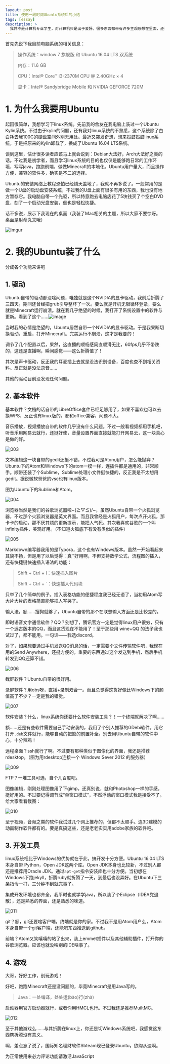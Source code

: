 ```yaml
---
layout: post
title: 使用一段时间Ubuntu系统后的小结
tags: [essay]
description: >
  我并不是计算机专业学生，对计算机只是出于爱好。很多东西都带有许多主观感想在里面，还请多多谅解。
---
```


首先先说下我目前电脑系统的相关信息：

> 操作系统：window 7 旗舰版 和 Ubuntu 16.04 LTS 双系统
>
> 内存：11.6 GB
>
> CPU：Intel® Core™ i3-2370M CPU @ 2.40GHz × 4
>
> 显卡：Intel® Sandybridge Mobile 和 NVIDIA GEFORCE 720M

# 1. 为什么我要用Ubuntu

起因很简单，我想学习下linux系统。先前我的舍友在我电脑上装过一个Ubuntu Kylin系统。不过由于kylin的问题，还有我对linux系统的不熟悉，这个系统除了白白耗去我100G的硬盘空间外别无用处。最近又突发奇想，想来捣鼓捣鼓linux系统，于是把原来的Kylin卸载了，换成了Ubuntu 16.04 LTS系统。

谈到这里，估计很多读者应该马上就会说到：Debian大法好，Arch大法好之类的话。不过我是初学者，而且学习linux系统的目的也仅仅是能够跑日常的工作环境，写写java，跑跑前端，做做Minecraft的本地化。Ubuntu用户量大，而且操作方便，兼容的软件多，确实是不二的选择。

Ubuntu的安装网络上教程恐怕已经铺天盖地了，我就不再多说了。一般常用的是做一个U盘的启动盘安装系统，不过我的U盘上面有很多有用的东西，我也没有地方暂存它。我电脑自带一个光驱，所以特意跑去电脑店花了5块钱买了个空白DVD盘，刻了一个启动光盘安装，倒也是轻松快捷。

话不多说，展示下我现在的桌面（我装了Mac相关的主题，所以大家不要惊讶。桌面是射命丸文哦）

![Imgur](http://i.imgur.com/CTYpiDk.png)

# 2. 我的Ubuntu装了什么

分成各个功能来讲吧

## 1. 驱动


Ubuntu自带的驱动都没啥问题，唯独就是这个NVIDIA的显卡驱动，我前后折腾了三四天。期间还曾经把grub引导整坏了一次。要么就是开机无限循环登录，要么就是Minecraft运行崩溃。就在我几乎绝望的时候，我打开了系统设置中的软件与更新。看到了这个……![image](https://public.lightpic.info/image/B882_599FE9D80.jpg)

当时我的心情是绝望的，Ubuntu居然自带一个NVIDIA的显卡驱动。于是我果断切换驱动，重启，打开Minecraft。完美运行不崩溃，这才是我要的！

调节了几个配置以后，果然，这直播的顺畅感简直顺滑无比，60fps几乎不带跌的，这还是直播啊，瞬间感觉——这么折腾值了！

其次是声卡驱动，反正我的耳麦插上去就是没法识别设备，百度也查不到相关资料。反正就是没法录音……

其他的驱动目前没发现任何问题。

## 2. 基本软件

基本软件？文档的话自带的LibreOffice套件已经足够用了，如果不喜欢也可以去换WPS，反正也有linux版的。都和office兼容，问题不大。

音乐播放，视频播放自带的软件几乎没有什么问题。不过一般看视频都用手机吧，听音乐用网易云就行，还挺好使，音量设置界面直接就能打开网易云，这一块真心是做的好。

![003](https://public.lightpic.info/image/0A71_599FED020.jpg)

文本编辑这一块自带的gedit还挺不错，不过我可是Atom用户，怎么能抛弃？Ubuntu下的Atom和Windows下的atom一模一样，连插件都是通用的，非常顺手。顺带还装了个Sublime，Sublime处理小文件挺快捷的，反正我是不太想用gedit。据说微软爸爸的vsc也有linux版本。

图为Ubuntu下的Sublime和Atom。

![004](https://public.lightpic.info/image/1807_599FEEB30.jpg)

浏览器当然是我们的谷歌浏览器啦~\(≧▽≦)/~，虽然Ubuntu自带一个火狐浏览器，不过那个火狐浏览器是英文界面。而且我曾经是火狐用户，每次点开火狐，那卡卡的启动，那不厌其烦的更新提示，能把人气死。其次我喜欢谷歌的一个叫infinity插件，美观好用。（不知道火狐底下有没有类似的插件）

![005](https://public.lightpic.info/image/9957_599FF04D0.jpg)

Markdown编写器我用的是Typora，这个也有Windows版本。虽然一开始看起来其貌不扬，但是用了以后觉得：真™好用啊，不但支持数学公式，流程图的插入，还有快捷键快速插入语法的功能：

> Shift + Ctrl + I：快速插入图片
>
> Shift + Ctrl + `：快速插入代码块

只举了几个简单的例子。插入表格功能的便捷程度我已经无语了，当初用Atom写大片大片的表格简直能够把人写哭了。

输入法，额……搜狗就够了，Ubuntu自带的那个在联想输入方面还是比较差的。

即时语音文字通信软件？QQ？别想了，腾讯官方一定是觉得linux用户很穷，只有一个远古版本的QQ，而且这货现在不能用了！至于那些用 wine+QQ 的法子我也试过了，都不能用。一句话——我选discord。

对了，如果想要通过手机发送QQ消息的话，一定需要个文件传输软件吧，我现在用的Send Anywhere，还挺方便的，重要的东西通过这个发送到手机，然后手机转发到QQ还算不错。

![006](https://public.lightpic.info/image/67F8_599FF2CA0.jpg)

截屏软件？Ubuntu自带的很好用。

录屏软件？用obs呀，直播+录制双合一。而且总觉得这货好像比Windows下的颜值高了不少？一定是我的错觉。

![007](https://public.lightpic.info/image/DBD2_599FF4990.jpg)

软件安装？什么，linux系统你还要什么软件安装工具？！一个终端就解决了啊……

额……还是有些软件需要自己手动安装的，我用了个别人推荐的GDebi软件，用它打开`.deb`文件就行，能够自动的把缺的前置补全。别去用Ubuntu自带的软件中心，十分辣鸡！

远程桌面？ssh就行了啊。不过要有那种类似于图像化的界面，我还是推荐 rdesktop。（图为用rdesktop连接一个 Windows Sever 2012 的服务器）

![009](https://public.lightpic.info/image/C1CB_599FFAA50.jpg)



FTP？一堆工具可选，自个儿百度吧。

图像编辑，刚刚处理图像用了下gimp，还真别说，就和Photoshop一样的手感，挺好用的。不过要记得调节成“单窗口模式”，不然浮动的窗口模式我是接受不了。给大家看看截图：

![010](https://public.lightpic.info/image/9987_599FFBAB0.jpg)

至于视频，音频之类的软件我试过几个网上推荐的，但都不太顺手。连3D建模的动画制作软件都有的。要是真搞这些，还是老老实实用adobe家族的软件吧。



## 3. 开发工具

linux系统相比于Windows的优势就在于此，搞开发十分方便。Ubuntu 16.04 LTS 本身自带 Python，Open JDK这两个库。Open JDK本身也比较新，不过别人都还是推荐用Oracle JDK。通过`apt-get`指令安装库也十分方便。当初想在Windows下跑jekyll，折腾ruby就折腾了一天，到最后也没弄好。在Ubuntu下三条指令一打，三分钟不到就完事了。

集成开发环境也都齐全，我平时也就学学java，所以装了个Eclipse（IDEA党退散），还是熟悉的界面，还是熟悉的味道。

![011](https://public.lightpic.info/image/6941_599FFEDD0.jpg)

git？额，git还要啥客户端，终端就是你的家。不过我不是用Atom用户么，Atom本身自带一个git客户端，还能吧东西推送到github。

前端？Atom又笑嘻嘻的站了出来，装上emmet插件以及其他辅助插件，打开你的谷歌浏览器。应该也就没啥别的IDE啥事了。

## 4. 游戏

大哥，好好工作，别玩游戏！

好吧，跑跑Minecraft还是没问题的，毕竟Minecraft是用Java写的。

> Java：一处编译，处处运(bào)行(zhà)

启动器用官方启动器就行，或者你用HMCL也行。不过我还是推荐MuiltMC。

![012](https://public.lightpic.info/image/CEB7_59A001BC0.jpg)

至于其他游戏么……与其折腾在linux上，你还是切Windows系统吧，我感觉这东西瞎折腾没有意义。

啊，差点忘了说了，国际知名理财软件Sbteam现已登录Ubuntu，欲购从速啊。

<!-- 来必力City版安装代码 -->
<div id="lv-container" data-id="city" data-uid="MTAyMC8yOTcxNS82Mjgz">
<script type="text/javascript">
if (window.location.href != "https://tartaricacid.github.io/") {
   (function(d, s) {
    if (false){
       var j, e = d.getElementsByTagName(s)[0];

       if (typeof LivereTower === 'function') { return; }

       j = d.createElement(s);
       j.src = 'https://cdn-city.livere.com/js/embed.dist.js';
       j.async = true;

       e.parentNode.insertBefore(j, e);
   } (document, 'script');
  }
 }
</script>
<noscript>为正常使用来必力评论功能请激活JavaScript</noscript>
</div>
<!-- City版安装代码已完成 -->
